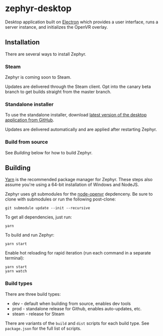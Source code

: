 # zephyr-desktop

Desktop application built on [Electron](https://electronjs.org/) which provides a user interface, runs a server instance, and initializes the OpenVR overlay.

## Installation
There are several ways to install Zephyr.

### Steam
Zephyr is coming soon to Steam.

Updates are delivered through the Steam client. Opt into the canary beta branch to get builds straight from the master branch.

### Standalone installer
To use the standalone installer, download [latest version of the desktop application from GitHub](https://github.com/ThomasGaubert/zephyr/releases/latest).

Updates are delivered automatically and are applied after restarting Zephyr.

### Build from source
See *Building* below for how to build Zephyr.

## Building
[Yarn](https://yarnpkg.com) is the recommended package manager for Zephyr. These steps also assume you're using a 64-bit installation of Windows and NodeJS.

Zephyr uses git submodules for the [node-openvr](https://github.com/ZephyrVR/node-openvr) depdenceny. Be sure to clone with submodules or run the following post-clone:

```
git submodule update --init --recursive
```

To get all dependencies, just run:

```
yarn
```

To build and run Zephyr:

```
yarn start
```

Enable hot reloading for rapid iteration (run each command in a separate terminal):
```
yarn start
yarn watch
```

### Build types
There are three build types:

* dev - default when building from source, enables dev tools
* prod - standalone release for Github, enables auto-updates, etc.
* steam - release for Steam

There are variants of the `build` and `dist` scripts for each build type. See `package.json` for the full list of scripts.

